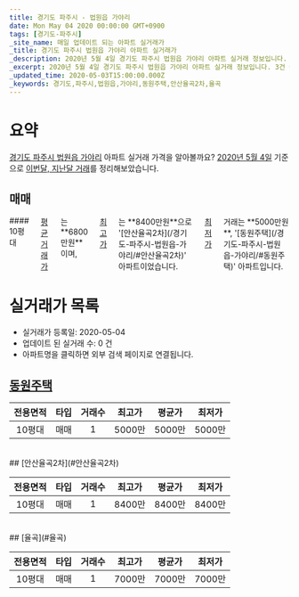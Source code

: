 ```yaml
---
title: 경기도 파주시 - 법원읍 가야리
date: Mon May 04 2020 00:00:00 GMT+0900
tags: [경기도-파주시]
_site_name: 매일 업데이트 되는 아파트 실거래가
_title: 경기도 파주시 법원읍 가야리 아파트 실거래가
_description: 2020년 5월 4일 경기도 파주시 법원읍 가야리 아파트 실거래 정보입니다. 3건 아파트 정보가 있습니다.
_excerpt: 2020년 5월 4일 경기도 파주시 법원읍 가야리 아파트 실거래 정보입니다. 3건 아파트 정보가 있습니다.
_updated_time: 2020-05-03T15:00:00.000Z
_keywords: 경기도,파주시,법원읍,가야리,동원주택,안산율곡2차,율곡
---
```





# 요약
<ins>경기도 파주시 법원읍 가야리</ins> 아파트 실거래 가격을 알아볼까요? <ins>2020년 5월 4일</ins> 기준으로 <ins>이번달, 지난달 거래</ins>를 정리해보았습니다.

## 매매
<div class="container">
<div class="twelve columns" markdown="1">
#### 10평대
<ins>평균 거래가</ins>는 **6800만원**이며, <ins>최고가</ins>는 **8400만원**으로 '[안산율곡2차](/경기도-파주시-법원읍-가야리/#안산율곡2차)' 아파트이었습니다. <ins>최저가</ins> 거래는 **5000만원**, '[동원주택](/경기도-파주시-법원읍-가야리/#동원주택)' 아파트입니다.
</div>
</div>



# 실거래가 목록
- 실거래가 등록일: 2020-05-04
- 업데이트 된 실거래 수: 0 건
- 아파트명을 클릭하면 외부 검색 페이지로 연결됩니다.

## [동원주택](#동원주택)

|전용면적|타입|거래수|최고가|평균가|최저가|
|:---:|:---:|:---:|:---:|:---:|:---:|
|10평대|<span class="deal-type-1">매매</span>|1|5000만|5000만|5000만|

<br/>
## [안산율곡2차](#안산율곡2차)

|전용면적|타입|거래수|최고가|평균가|최저가|
|:---:|:---:|:---:|:---:|:---:|:---:|
|10평대|<span class="deal-type-1">매매</span>|1|8400만|8400만|8400만|

<br/>
## [율곡](#율곡)

|전용면적|타입|거래수|최고가|평균가|최저가|
|:---:|:---:|:---:|:---:|:---:|:---:|
|10평대|<span class="deal-type-1">매매</span>|1|7000만|7000만|7000만|

<br/>



